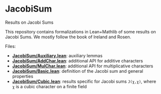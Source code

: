# JacobiSum

Results on Jacobi Sums

This repository contains formalizations in Lean+Mathlib of some results on Jacobi Sums.
We mostly follow the book of Ireland and Rosen.

Files:
* [__JacobiSum/Auxiliary.lean__](EulerProducts/blob/main/JacobiSum/Auxiliary.lean):
  auxiliary lemmas
* [__JacobiSum/AddChar.lean__](EulerProducts/blob/main/JacobiSum/AddChar.lean):
  additional API for additive characters
* [__JacobiSum/MulChar.lean__](EulerProducts/blob/main/JacobiSum/MulChar.lean):
  additional API for multiplicative characters
* [__JacobiSum/Basic.lean__](EulerProducts/blob/main/JacobiSum/Basic.lean):
  definition of the Jacobi sum and general properties
* [__JacobiSum/Cubic.lean__](EulerProducts/blob/main/JacobiSum/Cubic.lean):
  results specific for Jacobi sums `J(χ,χ)`, where `χ` is a cubic character on a finite field


